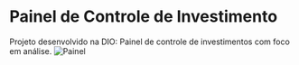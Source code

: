 # Painel de Controle de Investimento
Projeto desenvolvido na DIO: Painel de controle de investimentos com foco em análise. 
![Painel](imagens/painel.png)
